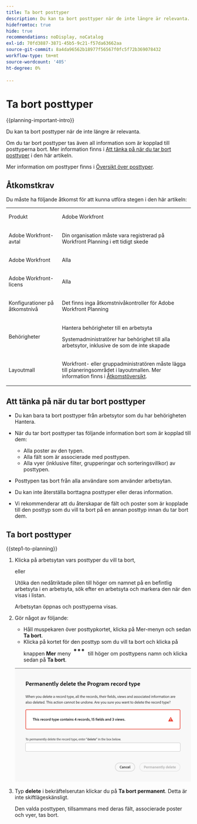 ```yaml
---
title: Ta bort posttyper
description: Du kan ta bort posttyper när de inte längre är relevanta. När du tar bort posttyper tas även all information som är kopplad till posttyperna bort, som poster, fält och vyer.
hidefromtoc: true
hide: true
recommendations: noDisplay, noCatalog
exl-id: 70fd3887-3871-45b5-9c21-f57da63662aa
source-git-commit: 8a4da96562b18977f56567f0fc5f72b369078432
workflow-type: tm+mt
source-wordcount: '405'
ht-degree: 0%

---
```


<!--update the metadata with real information when making this available in TOC and in the left nav:
---
title: Delete record types
description: You can delete record types when they are no longer relevant. 
author: Alina
feature: Work Management
topic: Architecture
role: User
hidefromtoc: yes
hide: yes
---
-->

# Ta bort posttyper

{{planning-important-intro}}

Du kan ta bort posttyper när de inte längre är relevanta.

Om du tar bort posttyper tas även all information som är kopplad till posttyperna bort. Mer information finns i [Att tänka på när du tar bort posttyper](#considerations-when-deleting-record-types) i den här artikeln.

Mer information om posttyper finns i [Översikt över posttyper](/help/quicksilver/planning/architecture/overview-of-record-types.md).

<!-- last sentence might need to be deleted when we can recover or replace deleted record types-->

## Åtkomstkrav

Du måste ha följande åtkomst för att kunna utföra stegen i den här artikeln:

<table style="table-layout:auto">
 <col>
 </col>
 <col>
 </col>
 <tbody>
    <tr>
<tr>
<td>
   <p> Produkt</p> </td>
   <td>
   <p> Adobe Workfront</p> </td>
  </tr>  
 <td role="rowheader"><p>Adobe Workfront-avtal</p></td>
   <td>
<p>Din organisation måste vara registrerad på Workfront Planning i ett tidigt skede </p>
   </td>
  </tr>
  <tr>
   <td role="rowheader"><p>Adobe Workfront</p></td>
   <td>
<p>Alla</p>
   </td>
  </tr>
  <tr>
   <td role="rowheader"><p>Adobe Workfront-licens</p></td>
   <td>
   <p>Alla</p> 
  </td>
  </tr>

<tr>
   <td role="rowheader"><p>Konfigurationer på åtkomstnivå</p></td>
   <td> <p>Det finns inga åtkomstnivåkontroller för Adobe Workfront Planning</p>  
</td>
  </tr>

<tr>
   <td role="rowheader"><p>Behörigheter</p></td>
   <td> <p>Hantera behörigheter till en arbetsyta</a> </p>  
   <p>Systemadministratörer har behörighet till alla arbetsytor, inklusive de som de inte skapade
</td>
  </tr>
<tr>
   <td role="rowheader"><p>Layoutmall</p></td>
   <td> <p>Workfront- eller gruppadministratören måste lägga till planeringsområdet i layoutmallen. Mer information finns i <a href="/help/quicksilver/planning/access/access-overview.md">Åtkomstöversikt</a>. </p>  
</td>
  </tr>

</tbody>
</table>

<!--Maybe enable this at GA - but Planning is not supposed to have Access controls in the Workfront Access Level: 
>[!NOTE]
>
>If you don't have access, ask your Workfront administrator if they set additional restrictions in your access level. For information on how a Workfront administrator can change your access level, see [Create or modify custom access levels](/help/quicksilver/administration-and-setup/add-users/configure-and-grant-access/create-modify-access-levels.md). -->

<!-- Notes to add for the table: for the "Workfront plans" row: the above is only for closed beta; when going to GA - activate the following plans:    
<p>Current plan: Prime and Ultimate</p>
<p>Legacy plan: Enterprise</p>-->

<!-- Notes for the table: for the "Workfront access" row: <p>For more information, see <a href="../../administration-and-setup/add-users/access-levels-and-object-permissions/wf-licenses.md" class="MCXref xref">Adobe Workfront licenses overview</a>.</p>-->

## Att tänka på när du tar bort posttyper

<!--check this and ensure these are still true - some things might change with / after closed beta-->

* Du kan bara ta bort posttyper från arbetsytor som du har behörigheten Hantera.
* När du tar bort posttyper tas följande information bort som är kopplad till dem:

   * Alla poster av den typen.
   * Alla fält som är associerade med posttypen.
   * Alla vyer (inklusive filter, grupperingar och sorteringsvillkor) av posttypen.
* Posttypen tas bort från alla användare som använder arbetsytan.
* Du kan inte återställa borttagna posttyper eller deras information.
* Vi rekommenderar att du återskapar de fält och poster som är kopplade till den posttyp som du vill ta bort på en annan posttyp innan du tar bort dem.

## Ta bort posttyper

{{step1-to-planning}}

1. Klicka på arbetsytan vars posttyper du vill ta bort,

   eller

   Utöka den nedåtriktade pilen till höger om namnet på en befintlig arbetsyta i en arbetsyta, sök efter en arbetsyta och markera den när den visas i listan.

   Arbetsytan öppnas och posttyperna visas.
1. Gör något av följande:

   * Håll muspekaren över posttypkortet, klicka på Mer-menyn och sedan **Ta bort**.
   * Klicka på kortet för den posttyp som du vill ta bort och klicka på knappen **Mer** meny ![](assets/more-menu.png) till höger om posttypens namn och klicka sedan på **Ta bort**.

   ![](assets/permanently-delete-record-type-confirmation.png)

1. Typ **delete** i bekräftelserutan klickar du på **Ta bort permanent**. Detta är inte skiftlägeskänsligt.

   Den valda posttypen, tillsammans med deras fält, associerade poster och vyer, tas bort.
